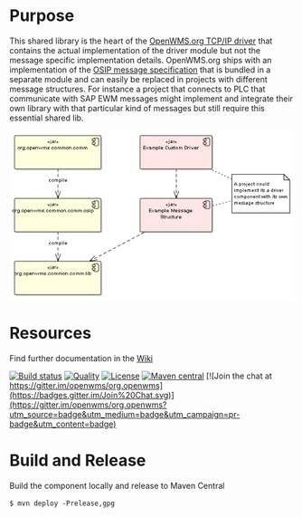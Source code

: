 # Purpose

This shared library is the heart of the [OpenWMS.org TCP/IP driver](https://openwms.github.io/org.openwms.common.comm) that contains the
actual implementation of the driver module but not the message specific implementation details. OpenWMS.org ships with an implementation of
the [OSIP message specification](https://interface21-io.gitbook.io/osip) that is bundled in a separate module and can easily be replaced in
projects with different message structures. For instance a project that connects to PLC that communicate with SAP EWM messages might
implement and integrate their own library with that particular kind of messages but still require this essential shared lib.

![Module composition][1]

# Resources
Find further documentation in the [Wiki](https://wiki.butan092.startdedicated.de/projects/common-osip-tcp-slash-ip-driver/wiki/main-page)

[![Build status](https://github.com/openwms/org.openwms.common.comm.lib/actions/workflows/master-build.yml/badge.svg)](https://github.com/openwms/org.openwms.common.comm.lib/actions/workflows/master-build.yml)
[![Quality](https://sonarcloud.io/api/project_badges/measure?project=org.openwms:org.openwms.common.comm.lib&metric=alert_status)](https://sonarcloud.io/dashboard?id=org.openwms:org.openwms.common.comm.lib)
[![License](https://img.shields.io/badge/License-Apache%202.0-blue.svg)](LICENSE)
[![Maven central](https://img.shields.io/maven-central/v/org.openwms/org.openwms.common.comm.lib)](https://search.maven.org/search?q=a:org.openwms.common.comm.lib)
[![Join the chat at https://gitter.im/openwms/org.openwms](https://badges.gitter.im/Join%20Chat.svg)](https://gitter.im/openwms/org.openwms?utm_source=badge&utm_medium=badge&utm_campaign=pr-badge&utm_content=badge)

# Build and Release

Build the component locally and release to Maven Central
```
$ mvn deploy -Prelease,gpg
```

[1]: images/module_composition.png
